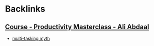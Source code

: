 
# Backlinks
## [Course - Productivity Masterclass - Ali Abdaal](<Course - Productivity Masterclass - Ali Abdaal.md>)
- [multi-tasking myth](<multi-tasking myth.md>)


